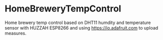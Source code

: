 # HomeBreweryTempControl
Home brewery temp control based on DHT11 humdity and temperature sensor with HUZZAH ESP8266 and using https://io.adafruit.com to upload measures.
